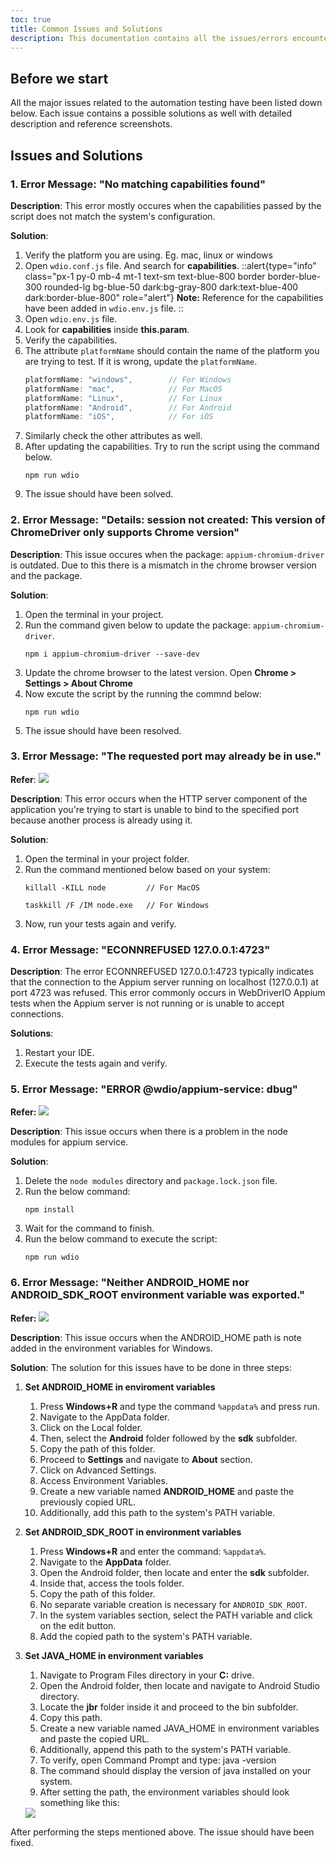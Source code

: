 ```yaml
---
toc: true
title: Common Issues and Solutions
description: This documentation contains all the issues/errors encountered while setting up or running the automation test script using WebdriverIO.
---
```


## Before we start
All the major issues related to the automation testing have been listed down below. Each issue contains a possible solutions as well with detailed description and reference screenshots. 

## Issues and Solutions
### 1. Error Message: "No matching capabilities found"

**Description**: This error mostly occures when the capabilities passed by the script does not match the system's configuration. 

**Solution**:
1. Verify the platform you are using. Eg. mac, linux or windows
2. Open `wdio.conf.js` file. And search for **capabilities**.
    ::alert{type="info" class="px-1 py-0 mb-4 mt-1 text-sm text-blue-800 border border-blue-300 rounded-lg bg-blue-50 dark:bg-gray-800 dark:text-blue-400 dark:border-blue-800" role="alert"}
    **Note:** Reference for the capabilities have been added in `wdio.env.js` file.
    ::
4. Open `wdio.env.js` file.
5. Look for **capabilities** inside **this.param**.
6. Verify the capabilities. 
7. The attribute `platformName` should contain the name of the platform you are trying to test. If it is wrong, update the `platformName`.
    ```js
    platformName: "windows",        // For Windows
    platformName: "mac",            // For MacOS
    platformName: "Linux",          // For Linux
    platformName: "Android",        // For Android
    platformName: "iOS",            // For iOS
    ```
8. Similarly check the other attributes as well.
9. After updating the capabilities. Try to run the script using the command below.
    ```shell
    npm run wdio
    ```
10. The issue should have been solved.

### 2. Error Message: "Details: session not created: This version of ChromeDriver only supports Chrome version"

**Description**: This issue occures when the package: `appium-chromium-driver` is outdated. Due to this there is a mismatch in the chrome browser version and the package.

**Solution**:
1. Open the terminal in your project.
2. Run the command given below to update the package: `appium-chromium-driver`.
    ```shell
    npm i appium-chromium-driver --save-dev
    ```
2. Update the chrome browser to the latest version. Open **Chrome > Settings > About Chrome**
3. Now excute the script by the running the commnd below:
    ```shell
    npm run wdio
    ```
4. The issue should have been resolved.

### 3. Error Message: "The requested port may already be in use."

**Refer**: <img src="/images/testing/appium_issue_3.png">

**Description**: This error occurs when the HTTP server component of the application you're trying to start is unable to bind to the specified port because another process is already using it.

**Solution**:
1. Open the terminal in your project folder.
2. Run the command mentioned below based on your system:
    ```shell
    killall -KILL node         // For MacOS
    ```
    ```shell
    taskkill /F /IM node.exe   // For Windows
    ```
3. Now, run your tests again and verify.

### 4. Error Message: "ECONNREFUSED 127.0.0.1:4723"

**Description**: The error ECONNREFUSED 127.0.0.1:4723 typically indicates that the connection to the Appium server running on localhost (127.0.0.1) at port 4723 was refused. This error commonly occurs in WebDriverIO Appium tests when the Appium server is not running or is unable to accept connections.

**Solutions**:
1. Restart your IDE.
2. Execute the tests again and verify.

### 5. Error Message: "ERROR @wdio/appium-service: dbug"

**Refer:** <img src="/images/testing/appium_service_issue.png">

**Description**: This issue occurs when there is a problem in the node modules for appium service.

**Solution**:
1. Delete the `node modules` directory and `package.lock.json` file.
2. Run the below command:
    ```shell
    npm install
    ```
3. Wait for the command to finish.
4. Run the below command to execute the script:
    ```shell
    npm run wdio
    ```

### 6. Error Message: "Neither ANDROID_HOME nor ANDROID_SDK_ROOT environment variable was exported."

**Refer:** <img src="/images/testing/android_home_issue.png">

**Description**: This issue occurs when the ANDROID_HOME path is note added in the environment variables for Windows.

**Solution**:
The solution for this issues have to be done in three steps:

1. **Set ANDROID_HOME in enviroment variables**
    1. Press **Windows+R** and type the command `%appdata%` and press run.
    2. Navigate to the AppData folder.
    3. Click on the Local folder.
    4. Then, select the **Android** folder followed by the **sdk** subfolder.
    5. Copy the path of this folder.
    6. Proceed to **Settings** and navigate to **About** section.
    7. Click on Advanced Settings.
    8. Access Environment Variables.
    9. Create a new variable named **ANDROID_HOME** and paste the previously copied URL.
    10. Additionally, add this path to the system's PATH variable.

2. **Set ANDROID_SDK_ROOT in environment variables**
    1. Press **Windows+R** and enter the command: `%appdata%`.
    2. Navigate to the **AppData** folder.
    3. Open the Android folder, then locate and enter the **sdk** subfolder.
    4. Inside that, access the tools folder.
    5. Copy the path of this folder.
    6. No separate variable creation is necessary for `ANDROID_SDK_ROOT`.
    7. In the system variables section, select the PATH variable and click on the edit button.
    8. Add the copied path to the system's PATH variable.

3. **Set JAVA_HOME in environment variables**
    1. Navigate to Program Files directory in your **C:** drive.
    2. Open the Android folder, then locate and navigate to Android Studio directory.
    3. Locate the **jbr** folder inside it and proceed to the bin subfolder.
    4. Copy this path.
    5. Create a new variable named JAVA_HOME in environment variables and paste the copied URL.
    6. Additionally, append this path to the system's PATH variable.
    7. To verify, open Command Prompt and type: java -version
    8. The command should display the version of java installed on your system.
    9. After setting the path, the environment variables should look something like this:
    <img src="/images/testing/java_home_path.png">

After performing the steps mentioned above. The issue should have been fixed.